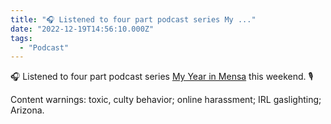 ```yaml
---
title: "🎧 Listened to four part podcast series My ..."
date: "2022-12-19T14:56:10.000Z"
tags: 
  - "Podcast"
---
```


🎧 Listened to four part podcast series [My Year in Mensa](https://www.iheart.com/podcast/867-my-year-in-mensa-55379945/) this weekend. 🎙️

Content warnings: toxic, culty behavior; online harassment; IRL gaslighting; Arizona.
